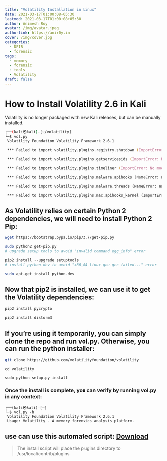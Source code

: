 ```yaml
---
title: "Volatility Installation in Linux"
date: 2021-03-17T01:00:08+05:30
lastmod: 2021-03-17T01:00:08+05:30
author: Animesh Roy
avatar: /img/avatar.jpeg
authorlink: https://anir0y.in
cover: /img/cover.jpg
categories:
  - DFIR
  - forensic
tags:
  - memory 
  - forensic
  - tools
  - Volatility
draft: false
---
```



# How to Install Volatility 2.6 in Kali 


Volatility is no longer packaged with new Kali releases, but can be manually installed. 

``` zsh
┌──(kali㉿kali)-[~/volatility]
└─$ vol.py   
 Volatility Foundation Volatility Framework 2.6.1

 *** Failed to import volatility.plugins.registry.shutdown (ImportError: No module named Crypto.Hash)

 *** Failed to import volatility.plugins.getservicesids (ImportError: No module named Crypto.Hash)

 *** Failed to import volatility.plugins.timeliner (ImportError: No module named Crypto.Hash) 

 *** Failed to import volatility.plugins.malware.apihooks (NameError: name 'distorm3' is not defined)

 *** Failed to import volatility.plugins.malware.threads (NameError: name 'distorm3' is not defined)

 *** Failed to import volatility.plugins.mac.apihooks_kernel (ImportError: No module named distorm3)
```
## As Volatility relies on certain Python 2 dependencies, we will need to install Python 2 Pip:

```bash
wget https://bootstrap.pypa.io/pip/2.7/get-pip.py
```
```bash
sudo python2 get-pip.py
# upgrade setup tools to avoid "invalid command egg_info" error
```
```python
pip2 install --upgrade setuptools
# install python-dev to avoid "x86_64-linux-gnu-gcc failed..." error
```
```bash
sudo apt-get install python-dev
```

## Now that pip2 is installed, we can use it to get the Volatility dependencies:

```python
pip2 install pycrypto
```
```python
pip2 install distorm3
```

## If you’re using it temporarily, you can simply clone the repo and run vol.py. Otherwise, you can run the python installer:

```bash
git clone https://github.com/volatilityfoundation/volatility
```
```
cd volatility
```
```
sudo python setup.py install
```

### Once the install is complete, you can verify by running vol.py in any context:

```
┌──(kali㉿kali)-[~]
└─$ vol.py -h
 Volatility Foundation Volatility Framework 2.6.1
 Usage: Volatility - A memory forensics analysis platform.
 ```

## use can use this automated script: [Download](https://gist.github.com/anir0y/5ca6b6356f769d80e0ff12221b3b259b)

<script src="https://gist.github.com/anir0y/5ca6b6356f769d80e0ff12221b3b259b.js"></script>

> The install script will place the plugins directory to /usr/local/contrib/plugins